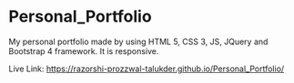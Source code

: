 # Personal_Portfolio
My personal portfolio made by using HTML 5, CSS 3, JS, JQuery and Bootstrap 4 framework. It is responsive. 

Live Link: https://razorshi-prozzwal-talukder.github.io/Personal_Portfolio/
